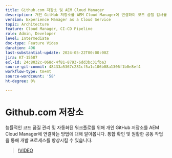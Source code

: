 ```yaml
---
title: Github.com 저장소 및 AEM Cloud Manager
description: 개인 GitHub 저장소를 AEM Cloud Manager에 연결하여 코드 품질 검사를 간소화하고 워크플로우를 자동화하고 개발 효율성을 향상합니다.
version: Experience Manager as a Cloud Service
topic: Architecture
feature: Cloud Manager, CI-CD Pipeline
role: Admin, Developer
level: Intermediate
doc-type: Feature Video
duration: 496
last-substantial-update: 2024-05-22T00:00:00Z
jira: KT-15587
exl-id: 24c8032c-068d-4f81-8793-6dd3bc31fba3
source-git-commit: 48433a5367c281cf5a1c106b08a1306f1b0e8ef4
workflow-type: tm+mt
source-wordcount: '58'
ht-degree: 0%

---
```


# Github.com 저장소

능률적인 코드 품질 관리 및 자동화된 워크플로를 위해 개인 GitHub 저장소를 AEM Cloud Manager에 연결하는 방법에 대해 알아봅니다. 통합 확인 및 원활한 공동 작업을 통해 개발 프로세스를 향상시킬 수 있습니다.

>[!VIDEO](https://video.tv.adobe.com/v/3429302/?learn=on)
